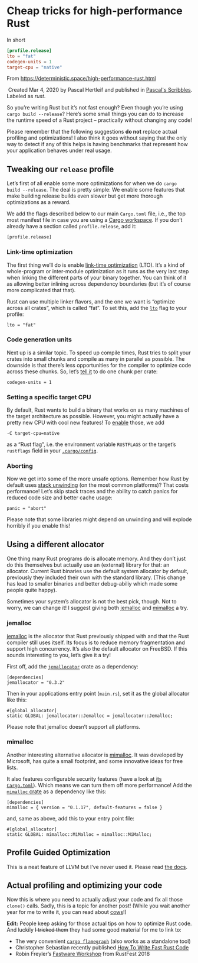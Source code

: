 # Cheap tricks for high-performance Rust

In short

```toml
[profile.release]
lto = "fat"
codegen-units = 1
target-cpu = "native"
```



From https://deterministic.space/high-performance-rust.html

​      Created Mar 4, 2020  by Pascal Hertleif  and published in [Pascal's Scribbles](https://deterministic.space). Labeled as *rust*.          

So you’re writing Rust but it’s not fast enough? Even though you’re using `cargo build --release`? Here’s some small things you can do to increase the runtime speed of a Rust project – practically without changing any code!

Please remember that the following suggestions **do not** replace actual profiling and optimizations! I also think it goes without saying that the only way to detect if any of this helps is having benchmarks that represent how your application behaves under real usage.

## Tweaking our `release` profile

Let’s first of all enable some more optimizations for when we do `cargo build --release`. The deal is pretty simple: We enable some features that make building release builds even slower but get more thorough optimizations as a reward.

We add the flags described below to our main `Cargo.toml` file, i.e., the top most manifest file in case you are using a [Cargo workspace](https://doc.rust-lang.org/1.41.1/book/ch14-03-cargo-workspaces.html). If you don’t already have a section called `profile.release`, add it:

```
[profile.release]
```

### Link-time optimization

The first thing we’ll do is enable [link-time optimization](https://llvm.org/docs/LinkTimeOptimization.html) (LTO). It’s a kind of whole-program or inter-module optimization as it runs as the very last step when linking the different parts of your binary together. You can think of it as allowing better inlining across dependency boundaries (but it’s of course more complicated that that).

Rust can use multiple linker flavors, and the one we want is “optimize across all crates”, which is called “fat”. To set this, add the [`lto`](https://doc.rust-lang.org/1.41.1/rustc/codegen-options/index.html#lto) flag to your profile:

```
lto = "fat"
```

### Code generation units

Next up is a similar topic. To speed up compile times, Rust tries to split your crates into small chunks and compile as many in parallel as possible. The downside is that there’s less opportunities for the compiler to optimize code across these chunks. So, let’s [tell it](https://doc.rust-lang.org/1.41.1/rustc/codegen-options/index.html#codegen-units) to do one chunk per crate:

```
codegen-units = 1
```

### Setting a specific target CPU

By default, Rust wants to build a binary that works on as many machines of the target architecture as possible. However, you might actually have a pretty new CPU with cool new features! To [enable](https://doc.rust-lang.org/1.41.1/rustc/codegen-options/index.html#target-cpu) those, we add

```
-C target-cpu=native
```

as a “Rust flag”, i.e. the environment variable `RUSTFLAGS` or the target’s `rustflags` field in your [`.cargo/config`](https://doc.rust-lang.org/1.41.1/cargo/reference/config.html).

### Aborting

Now we get into some of the more unsafe options. Remember how Rust by default uses [stack unwinding](https://doc.rust-lang.org/1.41.1/nomicon/unwinding.html) (on the most common platforms)? That costs performance! Let’s skip stack traces and the ability to catch panics for reduced code size and better cache usage:

```
panic = "abort"
```

Please note that some libraries might depend on unwinding and will explode horribly if you enable this!

## Using a different allocator

One thing many Rust programs do is allocate memory. And they don’t just do this themselves but actually use an (external) library for that: an allocator. Current Rust binaries use the default system allocator by default, previously they included their own with the standard library. (This change has lead to smaller binaries and better debug-abiliy which made some people quite happy).

Sometimes your system’s allocator is not the best pick, though. Not to worry, we can change it! I suggest giving both [jemalloc](https://github.com/jemalloc/jemalloc) and [mimalloc](https://github.com/microsoft/mimalloc) a try.

### jemalloc

[jemalloc](https://github.com/jemalloc/jemalloc) is the allocator that Rust previously shipped with and that the Rust compiler still uses itself. Its focus is to reduce memory fragmentation and support high concurrency. It’s also the default allocator on FreeBSD. If this sounds interesting to you, let’s give it a try!

First off, add the [`jemallocator`](https://docs.rs/jemallocator) crate as a dependency:

```
[dependencies]
jemallocator = "0.3.2"
```

Then in your applications entry point (`main.rs`), set it as the global allocator like this:

```
#[global_allocator]
static GLOBAL: jemallocator::Jemalloc = jemallocator::Jemalloc;
```

Please note that jemalloc doesn’t support all platforms.

### mimalloc

Another interesting alternative allocator is [mimalloc](https://github.com/microsoft/mimalloc). It was developed by Microsoft, has quite a small footprint, and some innovative ideas for free lists.

It also features configurable security features (have a look at [its `Cargo.toml`](https://github.com/purpleprotocol/mimalloc_rust/blob/c6bf4578d3258a0b6a28696196ede6d50e5ee8c2/Cargo.toml#L25-L28)). Which means we can turn them off more performance! Add the [`mimalloc` crate](https://docs.rs/mimalloc) as a dependency like this:

```
[dependencies]
mimalloc = { version = "0.1.17", default-features = false }
```

and, same as above, add this to your entry point file:

```
#[global_allocator]
static GLOBAL: mimalloc::MiMalloc = mimalloc::MiMalloc;
```

## Profile Guided Optimization

This is a neat feature of LLVM but I’ve never used it. Please read [the docs](https://doc.rust-lang.org/1.41.1/rustc/profile-guided-optimization.html).

## Actual profiling and optimizing your code

Now this is where you need to actually adjust your code and fix all those `clone()` calls. Sadly, this is a topic for another post! (While you wait another year for me to write it, you can read about [cows](https://deterministic.space/secret-life-of-cows.html)!)

**Edit:** People keep asking for those actual tips on how to optimize Rust code. And luckily ~~I tricked them~~ they had some good material for me to link to:

- The very convenient [`cargo flamegraph`](https://github.com/flamegraph-rs/flamegraph) (also works as a standalone tool)
- Christopher Sebastian recently published [How To Write Fast Rust Code](https://likebike.com/posts/How_To_Write_Fast_Rust_Code.html)
- Robin Freyler’s [Fastware Workshop](http://troubles.md/posts/rustfest-2018-workshop/) from RustFest 2018

